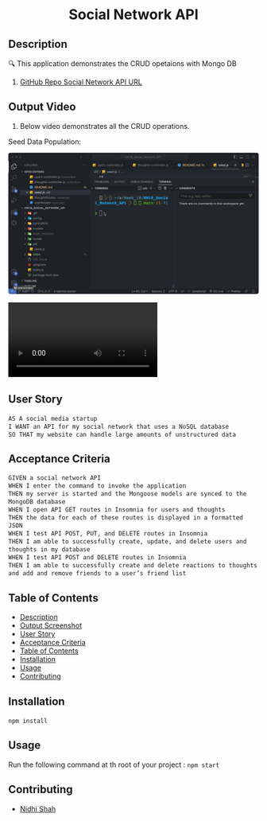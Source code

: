 <h1 align="center">Social Network API</h1>
   
## Description
  
🔍 This application demonstrates the CRUD opetaions with Mongo DB

1. [GitHub Repo Social Network API URL](https://github.com/shahnidhi20/HW18_Social_Network_API)

## Output Video

1. Below video demonstrates all the CRUD operations.

Seed Data Population:

![Seed](/video/Seed.gif)

![Demo LINK](/video/demo.webm)

## User Story

```
AS A social media startup
I WANT an API for my social network that uses a NoSQL database
SO THAT my website can handle large amounts of unstructured data
```

## Acceptance Criteria

```
GIVEN a social network API
WHEN I enter the command to invoke the application
THEN my server is started and the Mongoose models are synced to the MongoDB database
WHEN I open API GET routes in Insomnia for users and thoughts
THEN the data for each of these routes is displayed in a formatted JSON
WHEN I test API POST, PUT, and DELETE routes in Insomnia
THEN I am able to successfully create, update, and delete users and thoughts in my database
WHEN I test API POST and DELETE routes in Insomnia
THEN I am able to successfully create and delete reactions to thoughts and add and remove friends to a user’s friend list
```

## Table of Contents

- [Description](#description)
- [Output Screenshot](#output-screenshot)
- [User Story](#user-story)
- [Acceptance Criteria](#acceptance-criteria)
- [Table of Contents](#table-of-contents)
- [Installation](#installation)
- [Usage](#usage)
- [Contributing](#contributing)

## Installation

`npm install`

## Usage

Run the following command at th root of your project :
`npm start`

## Contributing

- [Nidhi Shah](https://github.com/shahnidhi20/)
